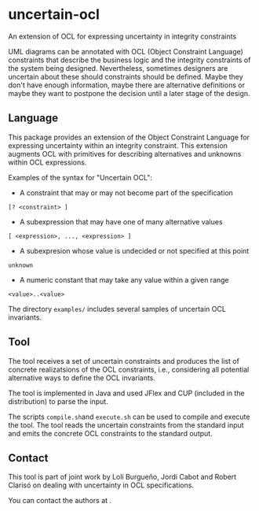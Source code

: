 # uncertain-ocl
An extension of OCL for expressing uncertainty in integrity constraints

UML diagrams can be annotated with OCL (Object Constraint Language) constraints that describe 
the business logic and the integrity constraints of the system being designed. Nevertheless, 
sometimes designers are uncertain about these should constraints should be defined. Maybe they 
don't have enough information, maybe there are alternative definitions or maybe they want to 
postpone the decision until a later stage of the design.

## Language

This package provides an extension of the Object Constraint Language for expressing uncertainty
within an integrity constraint. This extension augments OCL with primitives for describing
alternatives and unknowns within OCL expressions.

Examples of the syntax for "Uncertain OCL":
- A constraint that may or may not become part of the specification
```
[? <constraint> ]
```
- A subexpression that may have one of many alternative values
```
[ <expression>, ..., <expression> ]  
```
- A subexpresion whose value is undecided or not specified at this point   
```
unknown
```
- A numeric constant that may take any value within a given range
``` 
<value>..<value>
```

The directory `examples/` includes several samples of uncertain OCL invariants.

## Tool
    
The tool receives a set of uncertain constraints and produces the list of
concrete realizatsions of the OCL constraints, i.e., considering all potential
alternative ways to define the OCL invariants.

The tool is implemented in Java and used JFlex and CUP (included in the distribution)
to parse the input.

The scripts `compile.sh`and `execute.sh` can be used to compile and execute
the tool. The tool reads the uncertain constraints from the standard input
and emits the concrete OCL constraints to the standard output.

## Contact

This tool is part of joint work by Loli Burgueño, Jordi Cabot and Robert Clarisó
on dealing with uncertainty in OCL specifications.

You can contact the authors at <rclariso AT uoc.edu>.
    
